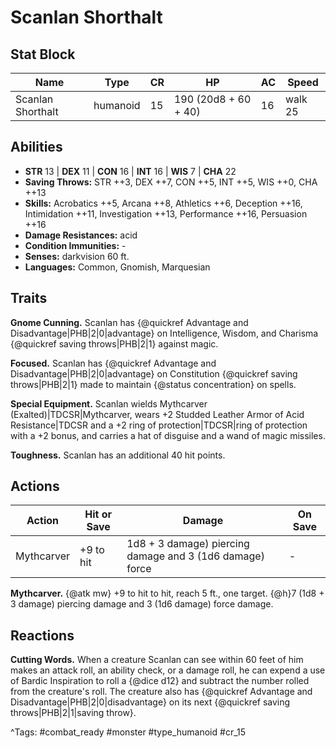 # Scanlan Shorthalt

## Stat Block

| Name | Type | CR | HP | AC | Speed |
|------|------|----|----|----|-------|
| Scanlan Shorthalt | humanoid | 15 | 190 (20d8 + 60 + 40) | 16 | walk 25 |

## Abilities

- **STR** 13 | **DEX** 11 | **CON** 16 | **INT** 16 | **WIS** 7 | **CHA** 22
- **Saving Throws:** STR ++3, DEX ++7, CON ++5, INT ++5, WIS ++0, CHA ++13  
- **Skills:** Acrobatics ++5, Arcana ++8, Athletics ++6, Deception ++16, Intimidation ++11, Investigation ++13, Performance ++16, Persuasion ++16  
- **Damage Resistances:** acid  
- **Condition Immunities:** -  
- **Senses:** darkvision 60 ft.  
- **Languages:** Common, Gnomish, Marquesian

## Traits

**Gnome Cunning.** Scanlan has {@quickref Advantage and Disadvantage|PHB|2|0|advantage} on Intelligence, Wisdom, and Charisma {@quickref saving throws|PHB|2|1} against magic.

**Focused.** Scanlan has {@quickref Advantage and Disadvantage|PHB|2|0|advantage} on Constitution {@quickref saving throws|PHB|2|1} made to maintain {@status concentration} on spells.

**Special Equipment.** Scanlan wields Mythcarver (Exalted)|TDCSR|Mythcarver, wears +2 Studded Leather Armor of Acid Resistance|TDCSR and a +2 ring of protection|TDCSR|ring of protection with a +2 bonus, and carries a hat of disguise and a wand of magic missiles.

**Toughness.** Scanlan has an additional 40 hit points.


## Actions

| Action | Hit or Save | Damage | On Save |
|--------|--------------|--------|----------|
| Mythcarver | +9 to hit | 1d8 + 3 damage) piercing damage and 3 (1d6 damage) force | - |

**Mythcarver.** {@atk mw} +9 to hit to hit, reach 5 ft., one target. {@h}7 (1d8 + 3 damage) piercing damage and 3 (1d6 damage) force damage.

## Reactions

**Cutting Words.** When a creature Scanlan can see within 60 feet of him makes an attack roll, an ability check, or a damage roll, he can expend a use of Bardic Inspiration to roll a {@dice d12} and subtract the number rolled from the creature's roll. The creature also has {@quickref Advantage and Disadvantage|PHB|2|0|disadvantage} on its next {@quickref saving throws|PHB|2|1|saving throw}.



^Tags: #combat_ready #monster #type_humanoid #cr_15